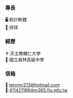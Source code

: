### 專長
🖥️:統計軟體\
🏐:排球
### 經歷
✝️:天主教輔仁大學\
🌳:國立員林高級中學

### 信箱
📧:jeromy213@hotmail.com\
📧:411421188@m365.fju.edu.tw




